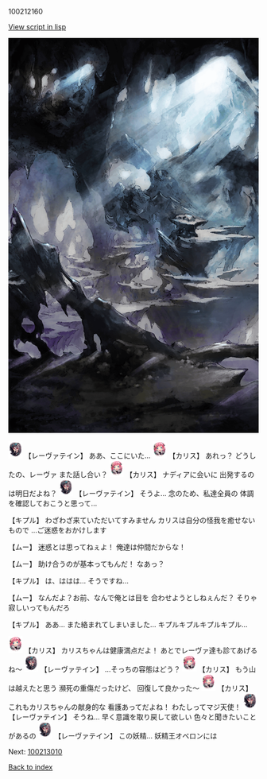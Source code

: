 100212160

[View script in lisp](../scripts/100212160.txt)

![101_cave.png](../images/backgrounds/101_cave.png)

<img src="../images/units/3100211.png" alt="3100211.png" height="34"/>
【レーヴァテイン】
ああ、ここにいた…

<img src="../images/units/3602511.png" alt="3602511.png" height="34"/>
【カリス】
あれっ？
どうしたの、レーヴァ
また話し合い？

<img src="../images/units/3602511.png" alt="3602511.png" height="34"/>
【カリス】
ナディアに会いに
出発するのは明日だよね？

<img src="../images/units/3100211.png" alt="3100211.png" height="34"/>
【レーヴァテイン】
そうよ…
念のため、私達全員の
体調を確認しておこうと思って…

【キプル】
わざわざ来ていただいてすみません
カリスは自分の怪我を癒せないもので
…ご迷惑をおかけします

【ムー】
迷惑とは思ってねぇよ！
俺達は仲間だからな！

【ムー】
助け合うのが基本ってもんだ！
なあっ？

【キプル】
は、ははは…
そうですね…

【ムー】
なんだよ？お前、なんで俺とは目を
合わせようとしねぇんだ？
そりゃ寂しいってもんだろ

【キプル】
ああ…
また絡まれてしまいました…
キプルキプルキプルキプル…

<img src="../images/units/3602511.png" alt="3602511.png" height="34"/>
【カリス】
カリスちゃんは健康満点だよ！
あとでレーヴァ達も診てあげるね～

<img src="../images/units/3100211.png" alt="3100211.png" height="34"/>
【レーヴァテイン】
…そっちの容態はどう？

<img src="../images/units/3602511.png" alt="3602511.png" height="34"/>
【カリス】
もう山は越えたと思う
瀕死の重傷だったけど、
回復して良かった～

<img src="../images/units/3602511.png" alt="3602511.png" height="34"/>
【カリス】
これもカリスちゃんの献身的な
看護あってだよね！
わたしってマジ天使！

<img src="../images/units/3100211.png" alt="3100211.png" height="34"/>
【レーヴァテイン】
そうね…
早く意識を取り戻して欲しい
色々と聞きたいことがあるの

<img src="../images/units/3100211.png" alt="3100211.png" height="34"/>
【レーヴァテイン】
この妖精…
妖精王オベロンには

Next: [100213010](100213010.md)

[Back to index](index.md)
